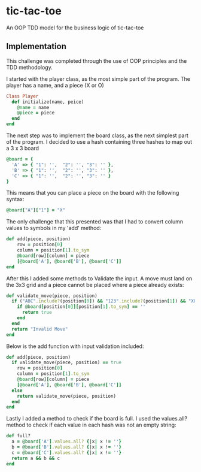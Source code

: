 # tic-tac-toe
An OOP TDD model for the business logic of tic-tac-toe

## Implementation
This challenge was completed through the use of OOP principles and the TDD methodology.

I started with the player class, as the most simple part of the program. The player has a name, and a piece (X or O)

```ruby
Class Player
  def initialize(name, peice)
    @name = name
    @piece = piece
  end
end
```

The next step was to implement the board class, as the next simplest part of the program.
I decided to use a hash containing three hashes to map out a 3 x 3 board

```ruby
@board = {
  'A' => { "1": '',  "2": '', "3": '' },
  'B' => { "1": '',  "2": '', "3": '' },
  'C' => { "1": '',  "2": '', "3": '' }
}
```

This means that you can place a piece on the board with the following syntax:

```ruby
@board["A"]["1"] = "X"
```

The only challenge that this presented was that I had to convert column values to symbols in my 'add' method:

```ruby
def add(piece, position)
    row = position[0]
    column = position[1].to_sym
    @board[row][column] = piece
    [@board['A'], @board['B'], @board['C']]
end
```

After this I added some methods to Validate the input. A move must land on the 3x3 grid and a piece cannot
be placed where a piece already exists:

```ruby
def validate_move(piece, position)
  if ("ABC".include?(position[0]) && "123".include?(position[1]) && "XO".include?(piece))
    if @board[position[0]][position[1].to_sym] == ''
      return true
    end
  end
  return "Invalid Move"
end
```

Below is the add function with input validation included:

```ruby
def add(piece, position)
  if validate_move(piece, position) == true
    row = position[0]
    column = position[1].to_sym
    @board[row][column] = piece
    [@board['A'], @board['B'], @board['C']]
  else 
    return validate_move(piece, position)
  end
end
```

Lastly I added a method to check if the board is full. I used the values.all? method to check if each
value in each hash was not an empty string:

```ruby
def full?
  a = @board['A'].values.all? {|x| x != ''}
  b = @board['B'].values.all? {|x| x != ''}
  c = @board['C'].values.all? {|x| x != ''}
  return a && b && c
end
```
